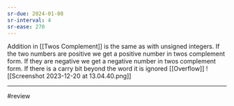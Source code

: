 ```yaml
---
sr-due: 2024-01-08
sr-interval: 4
sr-ease: 270
---
```


Addition in [[Twos Complement]] is the same as with unsigned integers. If the two numbers are positive we get a positive number in twos complement form. If they are negative we get a negative number in twos complement form. If there is a carry bit beyond the word it is ignored
[[Overflow]]
![[Screenshot 2023-12-20 at 13.04.40.png]]


 ---
#review